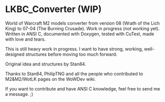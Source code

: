 # LKBC_Converter (WIP)
World of Warcraft M2 models converter from version 08 (Wrath of the Lich King) to 07-04 (The Burning Crusade). Work in progress (not working yet).
Written in ANSI C, documented with Doxygen, tested with CuTest, made with love and tears.

This is still heavy work in progress. I want to have strong, working, well-designed structures before moving too much forward.

Original idea and structures by Stan84.

Thanks to Stan84, PhilipTNG and all the people who contributed to M2&M2/WotLK pages on the WoWDev wiki.

If you want to contribute and have ANSI C knowledge, feel free to send me a message. ;)